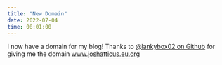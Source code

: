 ```yaml
---
title: "New Domain"
date: 2022-07-04
time: 08:01:00
---
```

I now have a domain for my blog! Thanks to <a href="https://https://github.com/lankybox02">@lankybox02 on Github</a> for giving me the domain <a href="https://www.joshatticus.eu.org/">www.joshatticus.eu.org</a>
